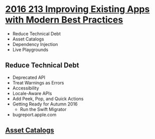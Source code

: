 # [2016 213 Improving Existing Apps with Modern Best Practices](https://developer.apple.com/videos/play/wwdc2016/213/)

* Reduce Technical Debt
* Asset Catalogs
* Dependency Injection
* Live Playgrounds


## Reduce Technical Debt

* Deprecated API
* Treat Warnings as Errors
* Accessibility
* Locale-Aware APIs
* Add Peek, Pop, and Quick Actions
* Getting Ready for Autumn 2016
  *  Run the Swift Migrator
* bugreport.apple.com

## [Asset Catalogs](https://developer.apple.com/videos/play/wwdc2016/213/?time=599)
